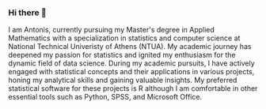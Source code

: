 ### Hi there 👋

I am Antonis, currently pursuing my Master's degree in Applied Mathematics with a specialization in statistics and computer science at National Technical Univeristy of Athens (NTUA). My academic journey has deepened my passion for statistics and ignited my enthusiasm for the dynamic field of data science. During my academic pursuits, I have actively engaged with statistical concepts and their applications in various projects, honing my analytical skills and gaining valuable insights. My preferred statistical software for these projects is R although I am comfortable in other essential tools such as Python, SPSS, and Microsoft Office.

